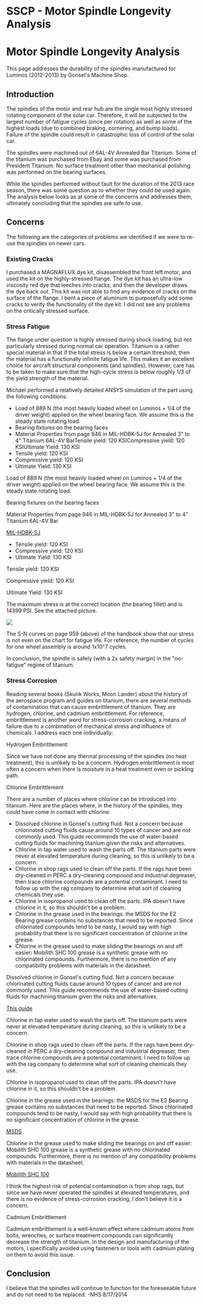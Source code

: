 # SSCP - Motor Spindle Longevity Analysis

# Motor Spindle Longevity Analysis

This page addresses the durability of the spindles manufactured for Luminos (2012-2013) by Gonsel's Machine Shop.

## Introduction

[](#h.oi7vyuwdmuzk)

The spindles of the motor and rear hub are the single most highly stressed rotating component of the solar car. Therefore, it will be subjected to the largest number of fatigue cycles (once per rotation) as well as some of the highest loads (due to combined braking, cornering, and bump loads). Failure of the spindle could result in catastrophic loss of control of the solar car.

The spindles were machined out of 6AL-4V Annealed Bar Titanium. Some of the titanium was purchased from Ebay and some was purchased from President Titanium. No surface treatment other than mechanical polishing was performed on the bearing surfaces.

While the spindles performed without fault for the duration of the 2013 race season, there was some question as to whether they could be used again. The analysis below looks as at some of the concerns and addresses them, ultimately concluding that the spindles are safe to use.

## Concerns

[](#h.xqf1zj10dy4y)

The following are the categories of problems we identified if we were to re-use the spindles on newer cars.

### Existing Cracks

[](#h.86uwzb46hkxp)

I purchased a MAGNAFLUX dye kit, disassembled the front left motor, and used the kit on the highly-stressed flange. The dye kit has an ultra-low viscosity red dye that leeches into cracks, and then the developer draws the dye back out. This kit was not able to find any evidence of cracks on the surface of the flange. I bent a piece of aluminum to purposefully add some cracks to verify the functionality of the dye kit. I did not see any problems on the critically stressed surface.

### Stress Fatigue

[](#h.pnbrcrh3zqf0)

The flange under question is highly stressed during shock loading, but not particularly stressed during normal car operation. Titanium is a rather special material in that if the total stress is below a certain threshold, then the material has a functionally infinite fatigue life. This makes it an excellent choice for aircraft structural components (and spindles). However, care has to be taken to make sure that the high-cycle stress is below roughly 1/3 of the yield strength of the material.

Michael performed a relatively detailed ANSYS simulation of the part using the following conditions:

* Load of 889 N (the most heavily loaded wheel on Luminos + 1/4 of the driver weight) applied on the wheel bearing face. We assume this is the steady state rotating load.
* Bearing fixtures on the bearing faces
* Material Properties from page 946 in MIL-HDBK-5J for Annealed 3" to 4" Titanium 6AL-4V BarTensile yield: 120 KSICompressive yield: 120 KSIUltimate Yield: 130 KSI
* Tensile yield: 120 KSI
* Compressive yield: 120 KSI
* Ultimate Yield: 130 KSI

Load of 889 N (the most heavily loaded wheel on Luminos + 1/4 of the driver weight) applied on the wheel bearing face. We assume this is the steady state rotating load.

Bearing fixtures on the bearing faces

Material Properties from page 946 in MIL-HDBK-5J for Annealed 3" to 4" Titanium 6AL-4V Bar

[MIL-HDBK-5J](https://engineering.purdue.edu/AAE/Academics/Courses/aae450/2008/spring/5_struct/MIL-HDBK-5J.pdf)

* Tensile yield: 120 KSI
* Compressive yield: 120 KSI
* Ultimate Yield: 130 KSI

Tensile yield: 120 KSI

Compressive yield: 120 KSI

Ultimate Yield: 130 KSI

The maximum stress is at the correct location (the bearing fillet) and is 14399 PSI. See the attached picture.

![](../../../../../assets/image_fe593ea752.png)

The S-N curves on page 959 (above) of the handbook show that our stress is not even on the chart for fatigue life. For reference, the number of cycles for one wheel assembly is around 1x10^7 cycles.

In conclusion, the spindle is safely (with a 2x safety margin) in the "no-fatigue" regime of titanium.

### Stress Corrosion

[](#h.2110csdlhlt3)

Reading several books (Skunk Works, Moon Lander) about the history of the aerospace program and guides on titanium, there are several methods of contamination that can cause embrittlement of titanium. They are hydrogen, chlorine, and cadmium embrittlement. For reference, embrittlement is another word for stress-corrosion cracking, a means of failure due to a combination of mechanical stress and influence of chemicals. I address each one individually:

Hydrogen Embrittlement:

Since we have not done any thermal processing of the spindles (no heat treatment), this is unlikely to be a concern. Hydrogen embrittlement is most often a concern when there is moisture in a heat treatment oven or pickling path.

Chlorine Embrittlement

There are a number of places where chlorine can be introduced into titanium. Here are the places where, in the history of the spindles, they could have come in contact with chlorine:

* Dissolved chlorine in Gonsel's cutting fluid. Not a concern because chlorinated cutting fluids cause around 10 types of cancer and are not commonly used. This guide recommends the use of water-based cutting fluids for machining titanium given the risks and alternatives.
* Chlorine in tap water used to wash the parts off. The titanium parts were never at elevated temperature during cleaning, so this is unlikely to be a concern.
* Chlorine in shop rags used to clean off the parts. If the rags have been dry-cleaned in PERC a dry-cleaning compound and industrial degreaser, then trace chlorine compounds are a potential contaminant. I need to follow up with the rag company to determine what sort of cleaning chemicals they use.
* Chlorine in isopropanol used to clean off the parts. IPA doesn't have chlorine in it, so this shouldn't be a problem.
* Chlorine in the grease used in the bearings: the MSDS for the E2 Bearing grease contains no substances that need to be reported. Since chlorinated compounds tend to be nasty, I would say with high probability that there is no significant concentration of chlorine in the grease.
* Chlorine in the grease used to make sliding the bearings on and off easier: Mobilith SHC 100 grease is a synthetic grease with no chlorinated compounds. Furthermore, there is no mention of any compatibility problems with materials in the datasheet.

Dissolved chlorine in Gonsel's cutting fluid. Not a concern because chlorinated cutting fluids cause around 10 types of cancer and are not commonly used. This guide recommends the use of water-based cutting fluids for machining titanium given the risks and alternatives.

[This guide](http://www.cimcool.com/wp-content/uploads/tech-reports/machiningtitanium.pdf)

Chlorine in tap water used to wash the parts off. The titanium parts were never at elevated temperature during cleaning, so this is unlikely to be a concern.

Chlorine in shop rags used to clean off the parts. If the rags have been dry-cleaned in PERC a dry-cleaning compound and industrial degreaser, then trace chlorine compounds are a potential contaminant. I need to follow up with the rag company to determine what sort of cleaning chemicals they use.

Chlorine in isopropanol used to clean off the parts. IPA doesn't have chlorine in it, so this shouldn't be a problem.

Chlorine in the grease used in the bearings: the MSDS for the E2 Bearing grease contains no substances that need to be reported. Since chlorinated compounds tend to be nasty, I would say with high probability that there is no significant concentration of chlorine in the grease.

[MSDS](http://www.skf.com/binary/30-25333/LESA2_EN.pdf)

Chlorine in the grease used to make sliding the bearings on and off easier: Mobilith SHC 100 grease is a synthetic grease with no chlorinated compounds. Furthermore, there is no mention of any compatibility problems with materials in the datasheet.

[Mobilith SHC 100 ](http://www.tricocorp.com/wp-content/uploads/2014/01/PL3_Mobilith-SHC-100.pdf)

I think the highest risk of potential contamination is from shop rags, but since we have never operated the spindles at elevated temperatures, and there is no evidence of stress-corrosion cracking, I don't believe it is a concern.

Cadmium Embrittlement

Cadmium embrittlement is a well-known effect where cadmium atoms from bolts, wrenches, or surface treatment compounds can significantly decrease the strength of titanium. In the design and manufacturing of the motors, I specifically avoided using fasteners or tools with cadmium plating on them to avoid this issue.

## Conclusion

[](#h.ti5p5wql14g3)

I believe that the spindles will continue to function for the foreseeable future and do not need to be replaced. -NHS 8/17/2014

